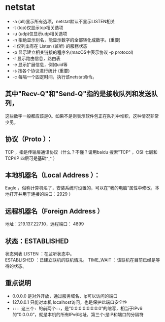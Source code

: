 # netstat

- -a (all)显示所有选项，netstat默认不显示LISTEN相关
- -t (tcp)仅显示tcp相关选项
- -u (udp)仅显示udp相关选项
- -n 拒绝显示别名，能显示数字的全部转化成数字。(重要)
- -l 仅列出有在 Listen (监听) 的服務状态
- -p 显示建立相关链接的程序名(macOS中表示协议 -p protocol)
- -r 显示路由信息，路由表
- -e 显示扩展信息，例如uid等
- -s 按各个协议进行统计 (重要)
- -c 每隔一个固定时间，执行该netstat命令。


## 其中"Recv-Q"和"Send-Q"指的是接收队列和发送队列，

这些数字一般都应该是0。如果不是则表示软件包正在队列中堆积，这种情况非常少见。


## 协议（Proto ）：

TCP ，指是传输层通讯协议（什么？不懂？请用baidu 搜索"TCP" ，OSI 七层和TCP/IP 四层可是基础^_^ ） 

## 本地机器名（Local  Address ）：

Eagle ，俗称计算机名了，安装系统时设置的，可以在“我的电脑”属性中修改，本地打开并用于连接的端口：2929 ）   

## 远程机器名（Foreign  Address ）

地址：219.137.227.10，远程端口： 4899  

## 状态：ESTABLISHED  
 
状态列表
LISTEN   ：在监听状态中。    
ESTABLISHED ：已建立联机的联机情况。 
TIME_WAIT ：该联机在目前已经是等待的状态。

## 重点说明

-  0.0.0.0 是对外开放，通过服务域名、ip可以访问的端口
- 127.0.0.1 只能对本机 localhost访问，也是保护此端口安全性
- `::: `这三个`: `的前两个`::`，是“0:0:0:0:0:0:0:0”的缩写，相当于IPv6的“0.0.0.0”，就是本机的所有IPv6地址，第三个:是IP和端口的分隔符


